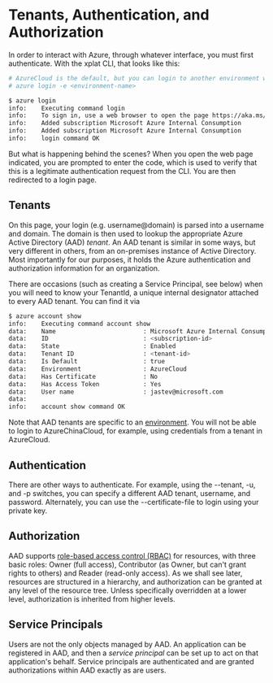Tenants, Authentication, and Authorization
==========================================
In order to interact with Azure, through whatever interface, you must first
authenticate.  With the xplat CLI, that looks like this:

```bash
# AzureCloud is the default, but you can login to another environment with -e
# azure login -e <environment-name>

$ azure login
info:    Executing command login
info:    To sign in, use a web browser to open the page https://aka.ms/devicelogin. Enter the code XXXXXXXX to authenticate.
info:    Added subscription Microsoft Azure Internal Consumption
info:    Added subscription Microsoft Azure Internal Consumption
info:    login command OK
```

But what is happening behind the scenes?  When you open the web page indicated,
you are prompted to enter the code, which is used to verify that this is a
legitimate authentication request from the CLI.  You are then redirected to
a login page.

## Tenants

On this page, your login (e.g. username@domain) is parsed into a username
and domain.  The domain is then used to lookup the appropriate Azure Active
Directory (AAD) *tenant*.  An AAD tenant is similar in some ways, but very
different in others, from an on-premises instance of Active Directory.  Most
importantly for our purposes, it holds the Azure authentication and
authorization information for an organization.

There are occasions (such as creating a Service Principal, see below)
when you will need to know your TenantId, a unique internal designator 
attached to every AAD tenant.  You can find it via

```bash
$ azure account show
info:    Executing command account show
data:    Name                        : Microsoft Azure Internal Consumption
data:    ID                          : <subscription-id>
data:    State                       : Enabled
data:    Tenant ID                   : <tenant-id>
data:    Is Default                  : true
data:    Environment                 : AzureCloud
data:    Has Certificate             : No
data:    Has Access Token            : Yes
data:    User name                   : jastev@microsoft.com
data:    
info:    account show command OK

```

Note that AAD tenants are specific to an [environment](environments.md).  You
will not be able to login to AzureChinaCloud, for example, using credentials
from a tenant in AzureCloud.

## Authentication

There are other ways to authenticate.  For example, using the --tenant, 
-u, and -p switches, you can specify a different AAD tenant, username, and
password.  Alternately, you can use the --certificate-file to login using
your private key.

## Authorization

AAD supports [role-based access control (RBAC)](https://azure.microsoft.com/en-us/documentation/articles/role-based-access-control-what-is/) for resources,
 with three basic roles: Owner (full access), Contributor (as Owner,
but can't grant rights to others) and Reader (read-only access).  As we
shall see later, resources are structured in a hierarchy, and authorization
can be granted at any level of the resource tree.  Unless specifically
overridden at a lower level, authorization is inherited from higher levels.

## Service Principals

Users are not the only objects managed by AAD.  An application can be
registered in AAD, and then a *service principal* can be set up to act
on that application's behalf.  Service principals are authenticated and
are granted authorizations within AAD exactly as are users.

